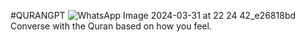 #QURANGPT
![WhatsApp Image 2024-03-31 at 22 24 42_e26818bd](https://github.com/7halib/QuranGPT/assets/173794975/5529261f-8d3c-4429-a78f-ee5cbcc02fb8)
Converse with the Quran based on how you feel.
